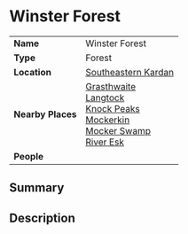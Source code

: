 # Winster Forest

|||
| --- | --- |
| **Name** | Winster Forest | place.4
| **Type** | Forest |
| **Location** | [Southeastern Kardan](../../regions/southeastern-kardan.md) |
| **Nearby Places** | [Grasthwaite](../../settlements/villages/grasthwaite.md)<br>[Langtock](../../settlements/villages/langtock.md)<br>[Knock Peaks](../mountains/knock-peaks.md)<br>[Mockerkin](../../settlements/towns/mockerkin.md)<br>[Mocker Swamp](../swamps-deltas/mocker-swamp.md)<br>[River Esk](../rivers-lakes/river-esk.md) |
| **People** | |

## Summary

## Description

